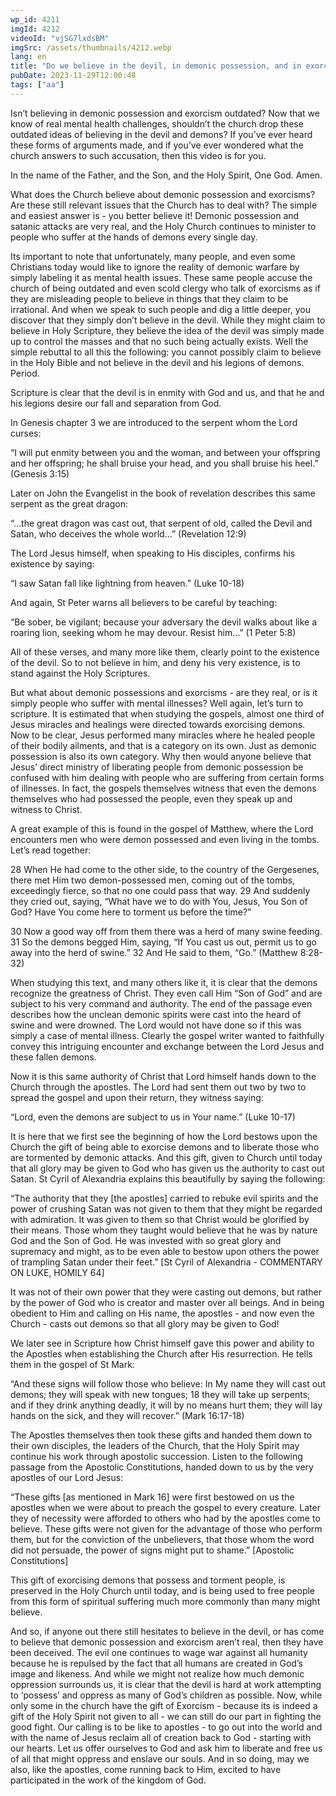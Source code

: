 ```yaml
---
wp_id: 4211
imgId: 4212
videoId: "vjSG7lxdsBM"
imgSrc: /assets/thumbnails/4212.webp
lang: en
title: "Do we believe in the devil, in demonic possession, and in exorcism?"
pubDate: 2023-11-29T12:00:48
tags: ["aa"]
---
```


<p>Isn’t believing in demonic possession and exorcism outdated? Now that we know of real mental health challenges, shouldn’t the church drop these outdated ideas of believing in the devil and demons? If you’ve ever heard these forms of arguments made, and if you’ve ever wondered what the church answers to such accusation, then this video is for you.</p>
<p>In the name of the Father, and the Son, and the Holy Spirit, One God. Amen.</p>
<p>What does the Church believe about demonic possession and exorcisms? Are these still relevant issues that the Church has to deal with? The simple and easiest answer is - you better believe it! Demonic possession and satanic attacks are very real, and the Holy Church continues to minister to people who suffer at the hands of demons every single day.</p>
<p>Its important to note that unfortunately, many people, and even some Christians today would like to ignore the reality of demonic warfare by simply labeling it as mental health issues. These same people accuse the church of being outdated and even scold clergy who talk of exorcisms as if they are misleading people to believe in things that they claim to be irrational. And when we speak to such people and dig a little deeper, you discover that they simply don’t believe in the devil. While they might claim to believe in Holy Scripture, they believe the idea of the devil was simply made up to control the masses and that no such being actually exists. Well the simple rebuttal to all this the following: you cannot possibly claim to believe in the Holy Bible and not believe in the devil and his legions of demons. Period.</p>
<p>Scripture is clear that the devil is in enmity with God and us, and that he and his legions desire our fall and separation from God.</p>
<p>In Genesis chapter 3 we are introduced to the serpent whom the Lord curses:</p>
<p>“I will put enmity between you and the woman, and between your offspring and her offspring; he shall bruise your head, and you shall bruise his heel.” (Genesis 3:15)</p>
<p>Later on John the Evangelist in the book of revelation describes this same serpent as the great dragon:</p>
<p>“…the great dragon was cast out, that serpent of old, called the Devil and Satan, who deceives the whole world…” (Revelation 12:9)</p>
<p>The Lord Jesus himself, when speaking to His disciples, confirms his existence by saying:</p>
<p>“I saw Satan fall like lightning from heaven.” (Luke 10-18)</p>
<p>And again, St Peter warns all believers to be careful by teaching:</p>
<p>“Be sober, be vigilant; because your adversary the devil walks about like a roaring lion, seeking whom he may devour. Resist him…” (1 Peter 5:8)</p>
<p>All of these verses, and many more like them, clearly point to the existence of the devil. So to not believe in him, and deny his very existence, is to stand against the Holy Scriptures.</p>
<p>But what about demonic possessions and exorcisms - are they real, or is it simply people who suffer with mental illnesses? Well again, let’s turn to scripture. It is estimated that when studying the gospels, almost one third of Jesus miracles and healings were directed towards exorcising demons. Now to be clear, Jesus performed many miracles where he healed people of their bodily ailments, and that is a category on its own. Just as demonic possession is also its own category. Why then would anyone believe that Jesus’ direct ministry of liberating people from demonic possession be confused with him dealing with people who are suffering from certain forms of illnesses. In fact, the gospels themselves witness that even the demons themselves who had possessed the people, even they speak up and witness to Christ.</p>
<p>A great example of this is found in the gospel of Matthew, where the Lord encounters men who were demon possessed and even living in the tombs. Let’s read together:</p>
<p>28 When He had come to the other side, to the country of the Gergesenes, there met Him two demon-possessed men, coming out of the tombs, exceedingly fierce, so that no one could pass that way. 29 And suddenly they cried out, saying, “What have we to do with You, Jesus, You Son of God? Have You come here to torment us before the time?”</p>
<p>30 Now a good way off from them there was a herd of many swine feeding. 31 So the demons begged Him, saying, “If You cast us out, permit us to go away into the herd of swine.” 32 And He said to them, “Go.” (Matthew 8:28-32)</p>
<p>When studying this text, and many others like it, it is clear that the demons recognize the greatness of Christ. They even call Him “Son of God” and are subject to his very command and authority. The end of the passage even describes how the unclean demonic spirits were cast into the heard of swine and were drowned. The Lord would not have done so if this was simply a case of mental illness. Clearly the gospel writer wanted to faithfully convey this intriguing encounter and exchange between the Lord Jesus and these fallen demons.</p>
<p>Now it is this same authority of Christ that Lord himself hands down to the Church through the apostles. The Lord had sent them out two by two to spread the gospel and upon their return, they witness saying:</p>
<p>“Lord, even the demons are subject to us in Your name.” (Luke 10-17)</p>
<p>It is here that we first see the beginning of how the Lord bestows upon the Church the gift of being able to exorcise demons and to liberate those who are tormented by demonic attacks. And this gift, given to Church until today that all glory may be given to God who has given us the authority to cast out Satan. St Cyril of Alexandria explains this beautifully by saying the following:</p>
<p>“The authority that they [the apostles] carried to rebuke evil spirits and the power of crushing Satan was not given to them that they might be regarded with admiration. It was given to them so that Christ would be glorified by their means. Those whom they taught would believe that he was by nature God and the Son of God. He was invested with so great glory and supremacy and might, as to be even able to bestow upon others the power of trampling Satan under their feet.” [St Cyril of Alexandria - COMMENTARY ON LUKE, HOMILY 64]</p>
<p>It was not of their own power that they were casting out demons, but rather by the power of God who is creator and master over all beings. And in being obedient to Him and calling on His name, the apostles - and now even the Church - casts out demons so that all glory may be given to God!</p>
<p>We later see in Scripture how Christ himself gave this power and ability to the Apostles when establishing the Church after His resurrection. He tells them in the gospel of St Mark:</p>
<p>“And these signs will follow those who believe: In My name they will cast out demons; they will speak with new tongues; 18 they will take up serpents; and if they drink anything deadly, it will by no means hurt them; they will lay hands on the sick, and they will recover.” (Mark 16:17-18)</p>
<p>The Apostles themselves then took these gifts and handed them down to their own disciples, the leaders of the Church, that the Holy Spirit may continue his work through apostolic succession. Listen to the following passage from the Apostolic Constitutions, handed down to us by the very apostles of our Lord Jesus:</p>
<p>“These gifts [as mentioned in Mark 16] were first bestowed on us the apostles when we were about to preach the gospel to every creature. Later they of necessity were afforded to others who had by the apostles come to believe. These gifts were not given for the advantage of those who perform them, but for the conviction of the unbelievers, that those whom the word did not persuade, the power of signs might put to shame.” [Apostolic Constitutions]</p>
<p>This gift of exorcising demons that possess and torment people, is preserved in the Holy Church until today, and is being used to free people from this form of spiritual suffering much more commonly than many might believe.</p>
<p>And so, if anyone out there still hesitates to believe in the devil, or has come to believe that demonic possession and exorcism aren’t real, then they have been deceived. The evil one continues to wage war against all humanity because he is repulsed by the fact that all humans are created in God’s image and likeness. And while we might not realize how much demonic oppression surrounds us, it is clear that the devil is hard at work attempting to ‘possess’ and oppress as many of God’s children as possible. Now, while only some in the church have the gift of Exorcism - because its is indeed a gift of the Holy Spirit not given to all - we can still do our part in fighting the good fight. Our calling is to be like to apostles - to go out into the world and with the name of Jesus reclaim all of creation back to God - starting with our hearts. Let us offer ourselves to God and ask him to liberate and free us of all that might oppress and enslave our souls. And in so doing, may we also, like the apostles, come running back to Him, excited to have participated in the work of the kingdom of God.</p>
